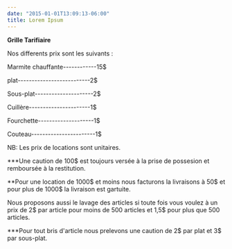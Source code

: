 ```yaml
---
date: "2015-01-01T13:09:13-06:00"
title: Lorem Ipsum  
---
```


**Grille Tarifiaire** 

Nos differents prix sont les suivants : 

Marmite chauffante------------15$

plat--------------------------2$

Sous-plat---------------------2$

Cuillère----------------------1$

Fourchette--------------------1$

Couteau-----------------------1$

 
NB: Les prix de locations sont unitaires.

***Une caution de 100$ est toujours versée à la prise de possesion et remboursée
à la restitution.

**Pour une location de 1000$ et moins nous facturons la livraisons à 50$ et pour
plus de 1000$ la livraison est gartuite.

Nous proposons aussi le lavage des articles si toute fois vous voulez à un prix
de 2$ par article pour moins de 500 articles et 1,5$ pour plus que 500 articles.

***Pour tout bris d'article nous prelevons une caution de 2$ par plat et 3$ par 
sous-plat.
